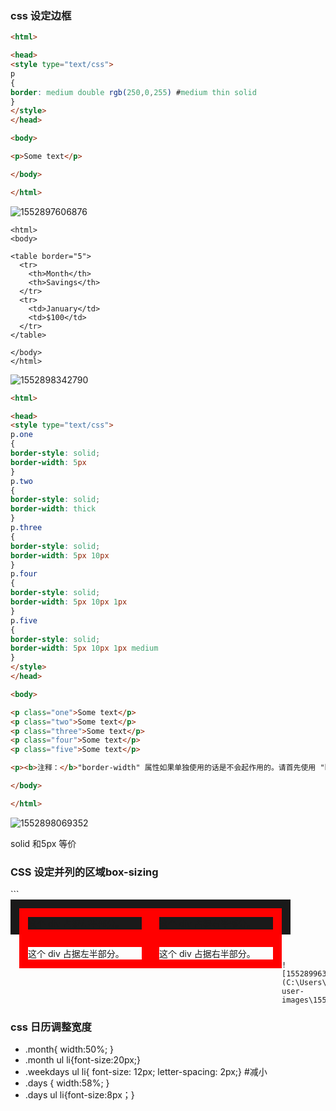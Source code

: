 ### css 设定边框

```html
<html>

<head>
<style type="text/css">
p 
{
border: medium double rgb(250,0,255) #medium thin solid
}
</style>
</head>

<body>

<p>Some text</p>

</body>

</html>
```

![1552897606876](C:\Users\goodluck\AppData\Roaming\Typora\typora-user-images\1552897606876.png)

```
<html>
<body>

<table border="5">
  <tr>
    <th>Month</th>
    <th>Savings</th>
  </tr>
  <tr>
    <td>January</td>
    <td>$100</td>
  </tr>
</table>

</body>
</html>
```

![1552898342790](C:\Users\goodluck\AppData\Roaming\Typora\typora-user-images\1552898342790.png)

```html
<html>

<head>
<style type="text/css">
p.one 
{
border-style: solid;
border-width: 5px
}
p.two 
{
border-style: solid;
border-width: thick
}
p.three
{
border-style: solid;
border-width: 5px 10px
}
p.four 
{
border-style: solid;
border-width: 5px 10px 1px
}
p.five 
{
border-style: solid;
border-width: 5px 10px 1px medium
}
</style>
</head>

<body>

<p class="one">Some text</p>
<p class="two">Some text</p>
<p class="three">Some text</p>
<p class="four">Some text</p>
<p class="five">Some text</p>

<p><b>注释：</b>"border-width" 属性如果单独使用的话是不会起作用的。请首先使用 "border-style" 属性来设置边框。</p>

</body>

</html>
```

![1552898069352](C:\Users\goodluck\AppData\Roaming\Typora\typora-user-images\1552898069352.png)

solid 和5px 等价

### CSS 设定并列的区域box-sizing

<!DOCTYPE html>
<html>
<head>
<style> 
div.container
{
width:30em;
border:1em solid;
}
div.box
{
box-sizing:border-box;
-moz-box-sizing:border-box; /* Firefox */
-webkit-box-sizing:border-box; /* Safari */
width:50%;
border:1em solid red;
float:left;
}
</style>
</head>
<body>
```
<!DOCTYPE html>
<html>
<head>
<style> 
div.container
{
width:30em;
border:1em solid;
}
div.box
{
box-sizing:border-box;
-moz-box-sizing:border-box; /* Firefox */
-webkit-box-sizing:border-box; /* Safari */
width:50%;
border:1em solid red;
float:left;
}
</style>
</head>
<body>

<div class="container">
<div class="box">这个 div 占据左半部分。</div>
<div class="box">这个 div 占据右半部分。</div>
</div>

</body>
</html>
<div class="container">
<div class="box">这个 div 占据左半部分。</div>
<div class="box">这个 div 占据右半部分。</div>
</div>
</body>
</html>

```


![1552899636293](C:\Users\goodluck\AppData\Roaming\Typora\typora-user-images\1552899636293.png)
```

### css 日历调整宽度

- .month{ width:50%; }
- .month ul li{font-size:20px;}
- .weekdays ul li{ font-size: 12px; letter-spacing: 2px;} #减小
- .days { width:58%; }
- .days ul li{font-size:8px；}